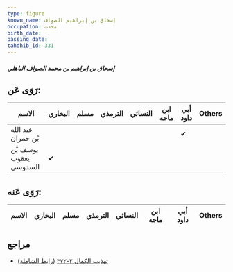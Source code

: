 ```yaml
---
type: figure
known_name: إسحاق بن إبراهيم الصواف
occupation: محدث
birth_date:
passing_date:
tahdhib_id: 331
---
```

##### إسحاق بن إبراهيم بن محمد الصواف الباهلي

## رَوَى عَن:
| الاسم                  | البخاري | مسلم | الترمذي | النسائي | ابن ماجه | أبي داود | Others |
| ---------------------- | ------- | ---- | ------- | ------- | -------- | -------- | ------ |
| عبد الله بْن حمران     |         |      |         |         |          | ✔        |        |
| يوسف بْن يعقوب السدوسي | ✔       |      |         |         |          |          |        |
## رَوَى عَنه:
| الاسم | البخاري | مسلم | الترمذي | النسائي | ابن ماجه | أبي داود | Others |
| ----- | ------- | ---- | ------- | ------- | -------- | -------- | ------ |
## مراجع
- [تهذيب الكمال ٢-٣٧٢](obsidian://open?vault=Tahdhib-al-Kamal&file=Figures/٣٣١-إسحاق%20بن%20إبراهيم%20بن%20محمد%20الصواف%20الباهلي) ([رابط الشاملة](https://shamela.ws/book/3722/853))
